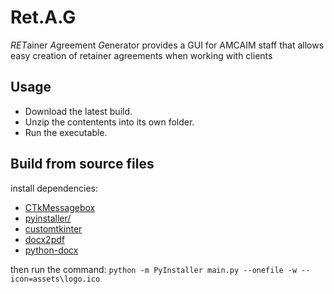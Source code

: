 # Ret.A.G
*RET*ainer *A*greement *G*enerator provides a GUI for AMCAIM staff that allows easy creation of retainer agreements when working with clients 

## Usage
- Download the latest build.
- Unzip the contentents into its own folder.
- Run the executable.

## Build from source files
install dependencies:
- [CTkMessagebox](https://pypi.org/project/CTkMessagebox/)
- [pyinstaller/](https://pypi.org/project/pyinstaller/)
- [customtkinter](https://pypi.org/project/customtkinter/)
- [docx2pdf](https://pypi.org/project/docx2pdf/)
- [python-docx](https://pypi.org/project/python-docx/)

then run the command:
```python -m PyInstaller main.py --onefile -w --icon=assets\logo.ico```
